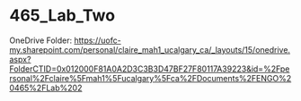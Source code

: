 # 465_Lab_Two

OneDrive Folder:
https://uofc-my.sharepoint.com/personal/claire_mah1_ucalgary_ca/_layouts/15/onedrive.aspx?FolderCTID=0x012000F81A0A2D3C3B3D47BF27F80117A39223&id=%2Fpersonal%2Fclaire%5Fmah1%5Fucalgary%5Fca%2FDocuments%2FENGO%20465%2FLab%202
